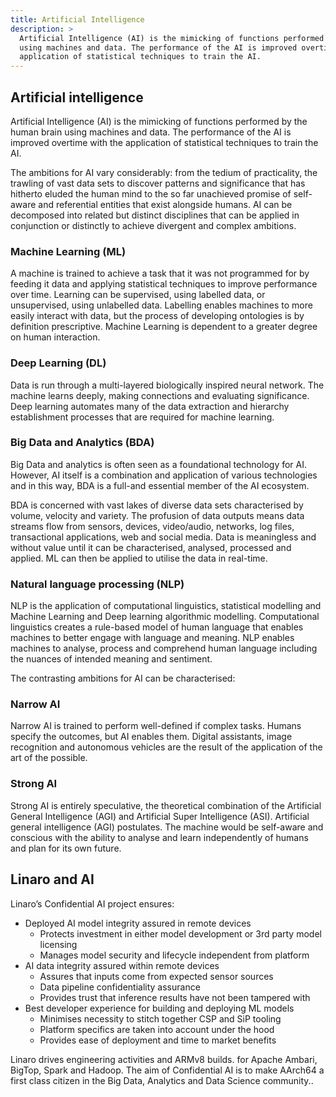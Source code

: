 ```yaml
---
title: Artificial Intelligence
description: >
  Artificial Intelligence (AI) is the mimicking of functions performed by the human brain
  using machines and data. The performance of the AI is improved overtime with the
  application of statistical techniques to train the AI.
---
```


## Artificial intelligence

Artificial Intelligence (AI) is the mimicking of functions performed by the human brain using machines and data. The performance of the AI is improved overtime with the application of statistical techniques to train the AI.

The ambitions for AI vary considerably: from the tedium of practicality, the trawling of vast data sets to discover patterns and significance that has hitherto eluded the human mind to the so far unachieved promise of self-aware and referential entities that exist alongside humans. AI can be decomposed into related but distinct disciplines that can be applied in conjunction or distinctly to achieve divergent and complex ambitions.

### Machine Learning (ML)

A machine is trained to achieve a task that it was not programmed for by feeding it data and applying statistical techniques to improve performance over time. Learning can be supervised, using labelled data, or unsupervised, using unlabelled data. Labelling enables machines to more easily interact with data, but the process of developing ontologies is by definition prescriptive. Machine Learning is dependent to a greater degree on human interaction.

### Deep Learning (DL)

Data is run through a multi-layered biologically inspired neural network. The machine learns deeply, making connections and evaluating significance. Deep learning automates many of the data extraction and hierarchy establishment processes that are required for machine learning.

### Big Data and Analytics (BDA)

Big Data and analytics is often seen as a foundational technology for AI. However, AI itself is a combination and application of various technologies and in this way, BDA is a full-and essential member of the AI ecosystem.

BDA is concerned with vast lakes of diverse data sets characterised by volume, velocity and variety. The profusion of data outputs means data streams flow from sensors, devices, video/audio, networks, log files, transactional applications, web and social media. Data is meaningless and without value until it can be characterised, analysed, processed and applied. ML can then be applied to utilise the data in real-time.

### Natural language processing (NLP)

NLP is the application of computational linguistics, statistical modelling and Machine Learning and Deep learning algorithmic modelling. Computational linguistics creates a rule-based model of human language that enables machines to better engage with language and meaning. NLP enables machines to analyse, process and comprehend human language including the nuances of intended meaning and sentiment.

The contrasting ambitions for AI can be characterised:

### Narrow AI

Narrow AI is trained to perform well-defined if complex tasks. Humans specify the outcomes, but AI enables them. Digital assistants, image recognition and autonomous vehicles are the result of the application of the art of the possible.

### Strong AI

Strong AI is entirely speculative, the theoretical combination of the Artificial General Intelligence (AGI) and Artificial Super Intelligence (ASI). Artificial general intelligence (AGI) postulates. The machine would be self-aware and conscious with the ability to analyse and learn independently of humans and plan for its own future.

## Linaro and AI

Linaro’s Confidential AI project ensures:

- Deployed AI model integrity assured in remote devices
  - Protects investment in either model development or 3rd party model licensing
  - Manages model security and lifecycle independent from platform
- AI data integrity assured within remote devices
  - Assures that inputs come from expected sensor sources
  - Data pipeline confidentiality assurance
  - Provides trust that inference results have not been tampered with
- Best developer experience for building and deploying ML models
  - Minimises necessity to stitch together CSP and SiP tooling
  - Platform specifics are taken into account under the hood
  - Provides ease of deployment and time to market benefits

Linaro drives engineering activities and ARMv8 builds. for Apache Ambari, BigTop, Spark and Hadoop. The aim of Confidential AI is to make AArch64 a first class citizen in the Big Data, Analytics and Data Science community..
